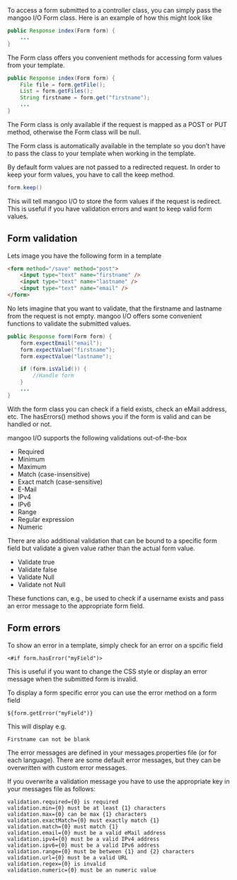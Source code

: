 To access a form submitted to a controller class, you can simply pass the mangoo I/O Form class. Here is an example of how this might look like

```java
public Response index(Form form) {
    ...
}
```

The Form class offers you convenient methods for accessing form values from your template.

```java
public Response index(Form form) {
    File file = form.getFile();
    List = form.getFiles();
    String firstname = form.get("firstname");
    ...
}
```

The Form class is only available if the request is mapped as a POST or PUT method, otherwise the Form class will be null.

The Form class is automatically available in the template so you don’t have to pass the class to your template when working in the template.

By default form values are not passed to a redirected request. In order to keep your form values, you have to call the keep method.

```java
form.keep()
```

This will tell mangoo I/O to store the form values if the request is redirect. This is useful if you have validation errors and want to keep valid form values.

## Form validation

Lets image you have the following form in a template

```HTML
<form method="/save" method="post">
    <input type="text" name="firstname" />
    <input type="text" name="lastname" />
    <input type="text" name="email" />
</form>
```

No lets imagine that you want to validate, that the firstname and lastname from the request is not empty. mangoo I/O offers some convenient functions to validate the submitted values.

```java
public Response form(Form form) {
    form.expectEmail("email");
    form.expectValue("firstname");
    form.expectValue("lastname");

    if (form.isValid()) {
        //Handle form
    }
    ...
}
```

With the form class you can check if a field exists, check an eMail address, etc. The hasErrors\(\) method shows you if the form is valid and can be handled or not.

mangoo I/O supports the following validations out-of-the-box

* Required
* Minimum
* Maximum
* Match \(case-insensitive\)
* Exact match \(case-sensitive\)
* E-Mail
* IPv4
* IPv6
* Range
* Regular expression
* Numeric

There are also additional validation that can be bound to a specific form field but validate a given value rather than the actual form value.

* Validate true
* Validate false
* Validate Null
* Validate not Null

These functions can, e.g., be used to check if a username exists and pass an error message to the appropriate form field.

## Form errors

To show an error in a template, simply check for an error on a spcific field

```
<#if form.hasError("myField")>
```

This is useful if you want to change the CSS style or display an error message when the submitted form is invalid.

To display a form specific error you can use the error method on a form field

```
${form.getError("myField")}
```

This will display e.g.

```
Firstname can not be blank
```

The error messages are defined in your messages.properties file \(or for each language\). There are some default error messages, but they can be overwritten with custom error messages.

If you overwrite a validation message you have to use the appropriate key in your messages file as follows:

```
validation.required={0} is required
validation.min={0} must be at least {1} characters
validation.max={0} can be max {1} characters
validation.exactMatch={0} must exactly match {1}
validation.match={0} must match {1}
validation.email={0} must be a valid eMail address
validation.ipv4={0} must be a valid IPv4 address
validation.ipv6={0} must be a valid IPv6 address
validation.range={0} must be between {1} and {2} characters
validation.url={0} must be a valid URL
validation.regex={0} is invalid
validation.numeric={0} must be an numeric value
```